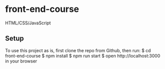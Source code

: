 # front-end-course
HTML/CSS/JavaScript

## Setup
To use this project as is, first clone the repo from Github, then run:
$ cd front-end-course
$ npm install
$ npm run start
$ open http://localhost:3000 in your browser
